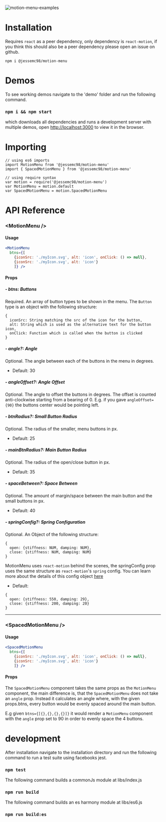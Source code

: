 ![motion-menu-examples](https://cloud.githubusercontent.com/assets/17962559/22513112/6ab64302-e89b-11e6-85a9-7202c855e696.jpg)

# Installation
Requires `react` as a peer dependency,
only dependency is `react-motion`, if you think this should also be a peer dependency please open an issue on github.

`npm i @jessemc98/motion-menu`

# Demos
To see working demos navigate to the 'demo' folder and run the following command.

### `npm i && npm start`

which downloads all dependencies and runs a development server with multiple demos, open [http://localhost:3000](http://localhost:3000) to view it in the browser.

# Importing
```
// using es6 imports
import MotionMenu from '@jessemc98/motion-menu'
import { SpacedMotionMenu } from '@jessemc98/motion-menu'

// using require syntax
var motion = require('@jessemc98/motion-menu')
var MotionMenu = motion.default
var SpacedMotionMenu = motion.SpacedMotionMenu
```

# API Reference

### &lt;MotionMenu />
#### Usage
```jsx
<MotionMenu
  btns={[
    {iconSrc: './myIcon.svg', alt: 'icon', onClick: () => null},
    {iconSrc: './myIcon.svg', alt: 'icon'}
    ]} />
```

#### Props

##### - btns: Buttons

Required. An array of button types to be shown in the menu.
The `Button` type is an object with the following structure:
```
{
  iconSrc: String matching the src of the icon for the button,
  alt: String which is used as the alternative text for the button icon,
  onClick: Function which is called when the button is clicked
}
```

##### - angle?: Angle
Optional. The angle between each of the buttons in the menu in degrees.

- Default: 30

##### - angleOffset?: Angle Offset
Optional. The angle to offset the buttons in degrees. The offset is counted anti-clockwise starting from a bearing of 0. E.g. if you gave `angleOffset={90}` the buttons center would be pointing left.

##### - btnRadius?: Small Button Radius
Optional. The radius of the smaller, menu buttons in px.

- Default: 25

##### - mainBtnRadius?: Main Button Radius
Optional. The radius of the open/close button in px.

- Default: 35

##### - spaceBetween?: Space Between
Optional. The amount of margin/space between the main button and the small buttons in px.

- Default: 40

##### - springConfig?: Spring Configuration
Optional. An Object of the following structure:
```
{
  open: {stiffness: NUM, damping: NUM},
  close: {stiffness: NUM, damping: NUM}
}
```
MotionMenu uses `react-motion` behind the scenes, the springConfig prop uses the same structure as `react-motion`'s `spring` config. You can learn more about the details of this config object [here](https://github.com/chenglou/react-motion/blob/master/README.md#helpers)

- Default:
```
{
  open: {stiffness: 550, damping: 29},
  close: {stiffness: 200, damping: 20}
}
```
---
### &lt;SpacedMotionMenu />
#### Usage
```jsx
<SpacedMotionMenu
  btns={[
    {iconSrc: './myIcon.svg', alt: 'icon', onClick: () => null},
    {iconSrc: './myIcon.svg', alt: 'icon'}
    ]} />
```

#### Props

The `SpacedMotionMenu` component takes the same props as the `MotionMenu` component, the main difference is, that the `SpacedMotionMenu` does not take an `angle` prop. Instead it calculates an angle where, with the given props.btns, every button would be evenly spaced around the main button.

E.g given `btns={[{},{},{},{}]}` it would render a `MotionMenu` component with the `angle` prop set to 90 in order to evenly space the 4 buttons.

# development
After installation navigate to the installation directory and run the following command to run a test suite using facebooks jest.

### `npm test`

The following command builds a commonJs module at libs/index.js

### `npm run build`

The following command builds an es harmony module at libs/es6.js

### `npm run build:es`
